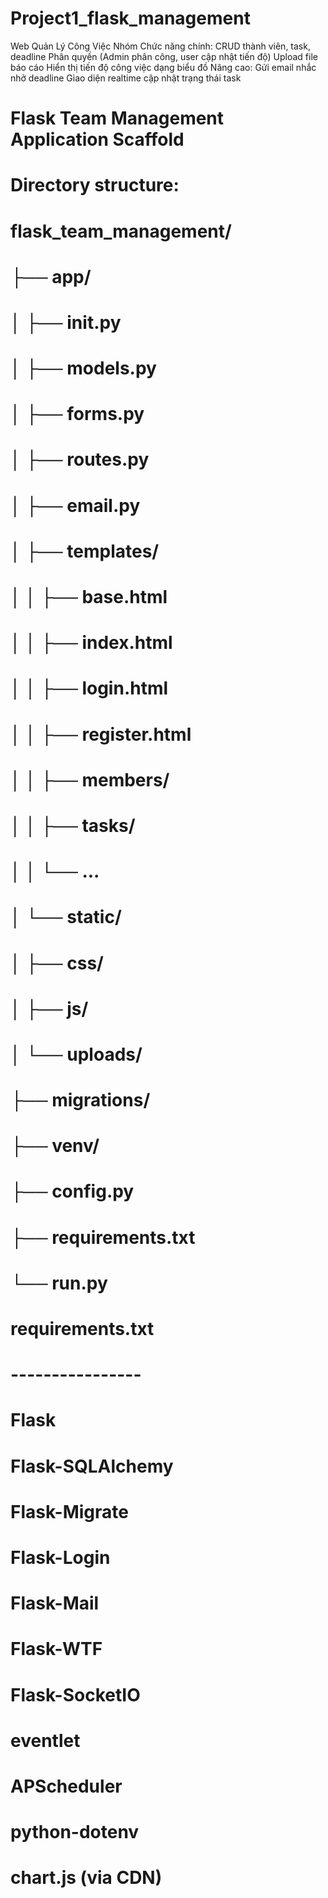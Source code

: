 # Project1_flask_management

Web Quản Lý Công Việc Nhóm
Chức năng chính:
CRUD thành viên, task, deadline
Phân quyền (Admin phân công, user cập nhật tiến độ)
Upload file báo cáo
Hiển thị tiến độ công việc dạng biểu đồ
Nâng cao:
Gửi email nhắc nhở deadline
Giao diện realtime cập nhật trạng thái task

# Flask Team Management Application Scaffold
# Directory structure:
#
# flask_team_management/
# ├── app/
# │   ├── __init__.py
# │   ├── models.py
# │   ├── forms.py
# │   ├── routes.py
# │   ├── email.py
# │   ├── templates/
# │   │   ├── base.html
# │   │   ├── index.html
# │   │   ├── login.html
# │   │   ├── register.html
# │   │   ├── members/
# │   │   ├── tasks/
# │   │   └── ...
# │   └── static/
# │       ├── css/
# │       ├── js/
# │       └── uploads/
# ├── migrations/
# ├── venv/
# ├── config.py
# ├── requirements.txt
# └── run.py

# requirements.txt
# ----------------
# Flask
# Flask-SQLAlchemy
# Flask-Migrate
# Flask-Login
# Flask-Mail
# Flask-WTF
# Flask-SocketIO
# eventlet
# APScheduler
# python-dotenv
# chart.js (via CDN)
